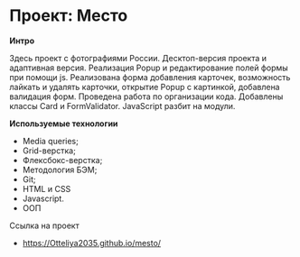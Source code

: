 # Проект: Место


**Интро**

Здесь  проект c фотографиями России.
Десктоп-версия проекта и адаптивная версия.
Реализация Popup и редактирование полей формы при помощи js.
Реализована форма добавления карточек, возможность лайкать и удалять карточки,
открытие Popup с картинкой, добавлена валидация форм. Проведена работа по организации кода.
Добавлены классы Card и FormValidator. JavaScript разбит на модули.


**Используемые технологии**
- Media queries;
- Grid-верстка;
- Флексбокс-верстка;
- Методология БЭМ;
- Git;
- HTML и CSS
- Javascript.
- ООП



Ссылка на проект

- https://Otteliya2035.github.io/mesto/

